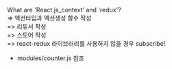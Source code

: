 What are 'React.js_context' and 'redux'? <br>
  => 액션타입과 액션생성 함수 작성<br>
  => 리듀서 작성 <br>
  => 스토어 작성 <br>
  => react-redux 라이브러리를 사용하지 않을 경우 subscribe! <br>
  * modules/counter.js 참조 <br>